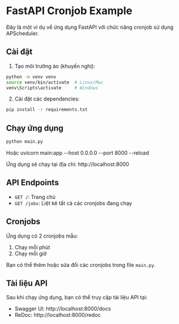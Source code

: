 # FastAPI Cronjob Example

Đây là một ví dụ về ứng dụng FastAPI với chức năng cronjob sử dụng APScheduler.

## Cài đặt

1. Tạo môi trường ảo (khuyến nghị):
```bash
python -m venv venv
source venv/bin/activate  # Linux/Mac
venv\Scripts\activate     # Windows
```

2. Cài đặt các dependencies:
```bash
pip install -r requirements.txt
```

## Chạy ứng dụng

```bash
python main.py
```
Hoặc 
uvicorn main:app --host 0.0.0.0 --port 8000 --reload

Ứng dụng sẽ chạy tại địa chỉ: http://localhost:8000

## API Endpoints

- `GET /`: Trang chủ
- `GET /jobs`: Liệt kê tất cả các cronjobs đang chạy

## Cronjobs

Ứng dụng có 2 cronjobs mẫu:
1. Chạy mỗi phút
2. Chạy mỗi giờ

Bạn có thể thêm hoặc sửa đổi các cronjobs trong file `main.py`.

## Tài liệu API

Sau khi chạy ứng dụng, bạn có thể truy cập tài liệu API tại:
- Swagger UI: http://localhost:8000/docs
- ReDoc: http://localhost:8000/redoc 